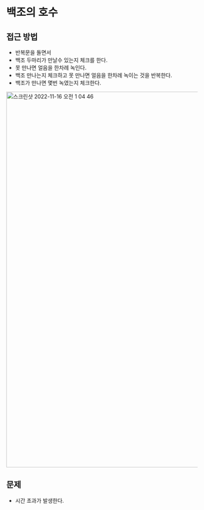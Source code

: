 # 백조의 호수

## 접근 방법
- 반복문을 돌면서
- 백조 두마리가 만날수 있는지 체크를 한다.
- 못 만나면 얼음을 한차례 녹인다.
- 백조 만나는지 체크하고 못 만나면 얼음을 한차례 녹이는 것을 반복한다.
- 백조가 만나면 몇번 녹였는지 체크한다.


<img width="990" alt="스크린샷 2022-11-16 오전 1 04 46" src="https://user-images.githubusercontent.com/91730236/201967783-44885333-1488-427f-a8d3-517a33ddf6b0.png">



## 문제
-  시간 초과가 발생한다.
